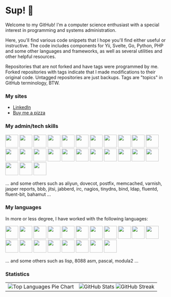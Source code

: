 # Sup! 🤖

Welcome to my GitHub! I'm a computer science enthusiast with a special interest in programming and systems administration.

Here, you'll find various code snippets that I hope you'll find either useful or instructive. The code includes components for Yii, Svelte, Go, Python, PHP and some other languages and frameworks, as well as several utilities and other helpful resources.

Repositories that are not forked and have tags were programmed by me. Forked repositories with tags indicate that I made modifications to their original code. Untagged repositories are just backups. Tags are "topics" in GitHub terminology, BTW.

### My sites

- [LinkedIn](https://www.linkedin.com/in/rggonzalez/)
- [Buy me a pizza](https://www.buymeacoffee.com/rggonzalez)

### My admin/tech skills

<div align="left">
  <img src="https://cdn.jsdelivr.net/gh/devicons/devicon@latest/icons/ansible/ansible-original.svg" height="40" width="40" />
  <img src="https://cdn.jsdelivr.net/gh/devicons/devicon@latest/icons/apache/apache-original.svg" height="40" width="40" /> 
  <img src="https://cdn.jsdelivr.net/gh/devicons/devicon@latest/icons/amazonwebservices/amazonwebservices-original-wordmark.svg" height="40" width="40" />
  <img src="https://cdn.jsdelivr.net/gh/devicons/devicon@latest/icons/azure/azure-original.svg" height="40" width="40" />
  <img src="https://cdn.jsdelivr.net/gh/devicons/devicon@latest/icons/bootstrap/bootstrap-original.svg" height="40" width="40" />
  <img src="https://cdn.jsdelivr.net/gh/devicons/devicon@latest/icons/cmake/cmake-original.svg" height="40" width="40" />
  <img src="https://cdn.jsdelivr.net/gh/devicons/devicon@latest/icons/centos/centos-original.svg" height="40" width="40" />
  <img src="https://cdn.jsdelivr.net/gh/devicons/devicon@latest/icons/docker/docker-original.svg" height="40" width="40" />
  <img src="https://cdn.jsdelivr.net/gh/devicons/devicon@latest/icons/dynamodb/dynamodb-original.svg" height="40" width="40" />
  <img src="https://cdn.jsdelivr.net/gh/devicons/devicon@latest/icons/dot-net/dot-net-original.svg" height="40" width="40" />
  <img src="https://cdn.jsdelivr.net/gh/devicons/devicon@latest/icons/elasticsearch/elasticsearch-original.svg" height="40" width="40" />
  <img src="https://cdn.jsdelivr.net/gh/devicons/devicon@latest/icons/github/github-original.svg" height="40" width="40" />
  <img src="https://cdn.jsdelivr.net/gh/devicons/devicon@latest/icons/jquery/jquery-original.svg" height="40" width="40" />
  <img src="https://cdn.jsdelivr.net/gh/devicons/devicon@latest/icons/linux/linux-original.svg" height="40" width="40" />
  <img src="https://cdn.jsdelivr.net/gh/devicons/devicon@latest/icons/mongodb/mongodb-original.svg" height="40" width="40" />
  <img src="https://cdn.jsdelivr.net/gh/devicons/devicon@latest/icons/mysql/mysql-original.svg" height="40" width="40" />
  <img src="https://cdn.jsdelivr.net/gh/devicons/devicon@latest/icons/nginx/nginx-original.svg" height="40" width="40" />
  <img src="https://cdn.jsdelivr.net/gh/devicons/devicon@latest/icons/nodejs/nodejs-original.svg" height="40" width="40" />
  <img src="https://cdn.jsdelivr.net/gh/devicons/devicon@latest/icons/postgresql/postgresql-original.svg" height="40" width="40" />
  <img src="https://cdn.jsdelivr.net/gh/devicons/devicon@latest/icons/redis/redis-original.svg" height="40" width="40" />
  <img src="https://cdn.jsdelivr.net/gh/devicons/devicon@latest/icons/sqlite/sqlite-original.svg" height="40" width="40" />
  <img src="https://cdn.jsdelivr.net/gh/devicons/devicon@latest/icons/svelte/svelte-original.svg" height="40" width="40" />
  <img src="https://cdn.jsdelivr.net/gh/devicons/devicon@latest/icons/ubuntu/ubuntu-original.svg" height="40" width="40" />
  <img src="https://cdn.jsdelivr.net/gh/devicons/devicon@latest/icons/vscode/vscode-original.svg" height="40" width="40" />
  <img src="https://cdn.jsdelivr.net/gh/devicons/devicon@latest/icons/yii/yii-original.svg" height="40" width="40" />
</div>

... and some others such as aliyun, dovecot, postfix, memcached, varnish, jasper reports, bbb, jitsi, jabberd, irc, nagios, tinydns, bind, ldap, fluentd, fluent-bit, bahamut ...

### My languages

In more or less degree, I have worked with the following languages:

<div align="left">
  <img src="https://cdn.jsdelivr.net/gh/devicons/devicon@latest/icons/awk/awk-original-wordmark.svg" height="40" width="40" />
  <img src="https://cdn.jsdelivr.net/gh/devicons/devicon@latest/icons/bash/bash-original.svg" height="40" width="40" />
  <img src="https://cdn.jsdelivr.net/gh/devicons/devicon@latest/icons/c/c-original.svg" height="40" width="40" />
  <img src="https://cdn.jsdelivr.net/gh/devicons/devicon@latest/icons/csharp/csharp-original.svg" height="40" width="40" />
  <img src="https://cdn.jsdelivr.net/gh/devicons/devicon@latest/icons/css3/css3-original.svg" height="40" width="40" />
  <img src="https://cdn.jsdelivr.net/gh/devicons/devicon@latest/icons/cplusplus/cplusplus-original.svg" height="40" width="40" />
  <img src="https://cdn.jsdelivr.net/gh/devicons/devicon@latest/icons/go/go-original.svg" height="40" width="40" />
  <img src="https://cdn.jsdelivr.net/gh/devicons/devicon@latest/icons/html5/html5-original.svg" height="40" width="40" />
  <img src="https://cdn.jsdelivr.net/gh/devicons/devicon@latest/icons/java/java-original.svg" height="40" width="40" />
  <img src="https://cdn.jsdelivr.net/gh/devicons/devicon@latest/icons/javascript/javascript-original.svg" height="40" width="40" />
  <img src="https://cdn.jsdelivr.net/gh/devicons/devicon@latest/icons/latex/latex-original.svg" height="40" width="40" />
  <img src="https://cdn.jsdelivr.net/gh/devicons/devicon@latest/icons/perl/perl-original.svg" height="40" width="40" />  
  <img src="https://cdn.jsdelivr.net/gh/devicons/devicon@latest/icons/php/php-original.svg" height="40" width="40" />
  <img src="https://cdn.jsdelivr.net/gh/devicons/devicon@latest/icons/prolog/prolog-original.svg" height="40" width="40" />
  <img src="https://cdn.jsdelivr.net/gh/devicons/devicon@latest/icons/python/python-original.svg" height="40" width="40" />
  <img src="https://cdn.jsdelivr.net/gh/devicons/devicon@latest/icons/r/r-original.svg" height="40" width="40" />
  <img src="https://cdn.jsdelivr.net/gh/devicons/devicon@latest/icons/visualbasic/visualbasic-original.svg" height="40" width="40" />
  <img src="https://cdn.jsdelivr.net/gh/devicons/devicon@latest/icons/xml/xml-original.svg" height="40" width="40" />
  <img src="https://cdn.jsdelivr.net/gh/devicons/devicon@latest/icons/yaml/yaml-original.svg" height="40" width="40" />
</div>

... and some others such as lisp, 8088 asm, pascal, modula2 ...

### Statistics

<table>
  <tr>
    <td>
      <img src="https://github-readme-stats.vercel.app/api/top-langs/?username=rgglez&layout=pie" alt="Top Languages Pie Chart" style="max-width: 100%; height: auto;" />
    </td>
    <td>
      <img src="https://github-readme-stats.vercel.app/api?username=rgglez&hide=contribs,prs" alt="GitHub Stats" style="max-width: 100%; height: auto;" />
      <img src="https://streak-stats.demolab.com/?user=rgglez" alt="GitHub Streak" style="max-width: 100%; height: auto;" />
    </td>
  </tr>
</table>



